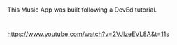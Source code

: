 #
This Music App was built following a DevEd tutorial.   
#
https://www.youtube.com/watch?v=2VJlzeEVL8A&t=11s
